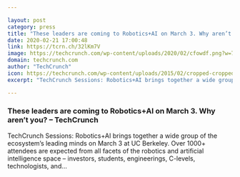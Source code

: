 ```yaml
---

layout: post
category: press
title: "These leaders are coming to Robotics+AI on March 3. Why aren’t you?"
date: 2020-02-21 17:00:48
link: https://tcrn.ch/32lKm7V
image: https://techcrunch.com/wp-content/uploads/2020/02/cfowdf.png?w=734
domain: techcrunch.com
author: "TechCrunch"
icon: https://techcrunch.com/wp-content/uploads/2015/02/cropped-cropped-favicon-gradient.png?w=180
excerpt: "TechCrunch Sessions: Robotics+AI brings together a wide group of the ecosystem’s leading minds on March 3 at UC Berkeley. Over 1000+ attendees are expected from all facets of the robotics and artificial intelligence space – investors, students, engineerings, C-levels, technologists, and…"

---
```


### These leaders are coming to Robotics+AI on March 3. Why aren’t you? – TechCrunch

TechCrunch Sessions: Robotics+AI brings together a wide group of the ecosystem’s leading minds on March 3 at UC Berkeley. Over 1000+ attendees are expected from all facets of the robotics and artificial intelligence space – investors, students, engineerings, C-levels, technologists, and…